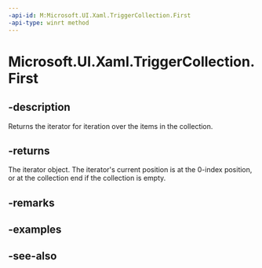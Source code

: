 ```yaml
---
-api-id: M:Microsoft.UI.Xaml.TriggerCollection.First
-api-type: winrt method
---
```


<!-- Method syntax
public Windows.Foundation.Collections.IIterator<Microsoft.UI.Xaml.TriggerBase> First()
-->

# Microsoft.UI.Xaml.TriggerCollection.First

## -description

Returns the iterator for iteration over the items in the collection.

## -returns

The iterator object. The iterator's current position is at the 0-index position, or at the collection end if the collection is empty.

## -remarks

## -examples

## -see-also
